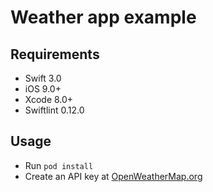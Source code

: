 # Weather app example

## Requirements
- Swift 3.0
- iOS 9.0+
- Xcode 8.0+
- Swiftlint 0.12.0

## Usage
- Run `pod install`
- Create an API key at [OpenWeatherMap.org](http://openweathermap.org/api)
